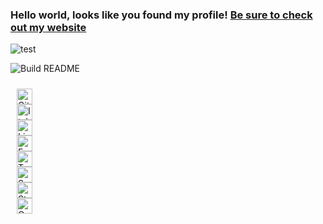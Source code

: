 ### Hello world, looks like you found my profile!  [Be sure to check out my website](https://chrisevans9629.github.io/)
![test](https://github.com/chrisevans9629/chrisevans9629/blob/master/assets/images/header.jpg)

![Build README](https://github.com/chrisevans9629/chrisevans9629/workflows/Build%20README/badge.svg)

<div class="row" style="padding: 2%">                    
    <div class="col-2 p-2">
        <a href="https://github.com/chrisevans9629"><img style="width: 25px" alt="Github" src="/assets/github.png"></a>
    </div>
    <div class="col-2 p-2">
        <a href="https://chrisevans9629.itch.io"><img style="width: 25px" alt="Itch" src="/assets/itch.png"></a>
    </div>
    <div class="col-2 p-2">
        <a href="https://www.linkedin.com/in/chris-evans-3606ab19b/"><img style="width: 25px" alt="LinkedIn" src="/assets/linkedin.png"></a>
    </div>
    <div class="col-2 p-2">
        <a href="https://www.facebook.com/chrisevans9629"><img style="width: 25px" alt="Facebook" src="/assets/facebook.png"></a>
    </div>
    <div class="col-2 p-2">
        <a href="https://twitter.com/ChrisAlexEvans"><img style="width: 25px" alt="Twitter" src="/assets/twitter.png"></a>
    </div>
    <div class="col-2 p-2">
        <a href="https://soundcloud.com/40daysunder?utm_source=embed&amp;utm_medium=icon"><img style="width: 25px" alt="SoundCloud" src="/assets/soundcloud.png"></a>
    </div>
    <div class="col-2 p-2">
        <a href="https://stackoverflow.com/users/6895913/cevans"><img style="width: 25px" alt="StackOverflow" src="/assets/stackoverflow.png"></a>
    </div>
    <div class="col-2 p-2">
        <a href="https://www.quora.com/profile/Chris-Alexander-Evans"><img style="width: 25px" alt="Quora" src="/assets/quora.png"></a>
    </div>
</div>
<!--
**chrisevans9629/chrisevans9629** is a ✨ _special_ ✨ repository because its `README.md` (this file) appears on your GitHub profile.

Here are some ideas to get you started:

- 🔭 I’m currently working on ...
- 🌱 I’m currently learning ...
- 👯 I’m looking to collaborate on ...
- 🤔 I’m looking for help with ...
- 💬 Ask me about ...
- 📫 How to reach me: ...
- 😄 Pronouns: ...
- ⚡ Fun fact: ...
-->
